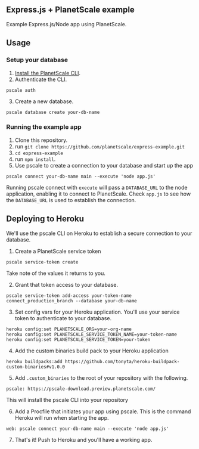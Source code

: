 ## Express.js + PlanetScale example

Example Express.js/Node app using PlanetScale.

## Usage

### Setup your database
1. [Install the PlanetScale CLI](https://planetscale.com/cli).
2. Authenticate the CLI.
```
pscale auth
```

3. Create a new database.
```
pscale database create your-db-name
```

### Running the example app

1. Clone this repository.
2. run `git clone https://github.com/planetscale/express-example.git`
3. `cd express-example`
4. run `npm install`.
5. Use pscale to create a connection to your database and start up the app

```
pscale connect your-db-name main --execute 'node app.js'
```

Running pscale connect with `execute` will pass a `DATABASE_URL` to the node application, enabling it to connect to PlanetScale. Check `app.js` to see how the `DATABASE_URL` is used to establish the connection.

## Deploying to Heroku
We'll use the pscale CLI on Heroku to establish a secure connection to your database.

1. Create a PlanetScale service token

```
pscale service-token create
```

Take note of the values it returns to you.

2. Grant that token access to your database.
```
pscale service-token add-access your-token-name connect_production_branch --database your-db-name
```

3. Set config vars for your Heroku application. You'll use your service token to authenticate to your database.

```
heroku config:set PLANETSCALE_ORG=your-org-name
heroku config:set PLANETSCALE_SERVICE_TOKEN_NAME=your-token-name
heroku config:set PLANETSCALE_SERVICE_TOKEN=your-token
```

4. Add the custom binaries build pack to your Heroku application

```
heroku buildpacks:add https://github.com/tonyta/heroku-buildpack-custom-binaries#v1.0.0
```

5. Add `.custom_binaries` to the root of your repository with the following.

```
pscale: https://pscale-download.preview.planetscale.com/
```

This will install the pscale CLI into your repository

6. Add a Procfile that initiates your app using pscale. This is the command Heroku will run when starting the app.

```
web: pscale connect your-db-name main --execute 'node app.js'
```

7. That's it! Push to Heroku and you'll have a working app.
